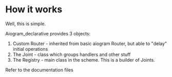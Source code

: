 # How it works

Well, this is simple.

Aiogram_declarative provides 3 objects:
1) Custom Router - inherited from basic aiogram Router, 
but able to "delay" initial operations
2) The Joint - class which groups handlers and other stuff
3) The Registry - main class in the scheme.
This is a builder of Joints.

Refer to the documentation files